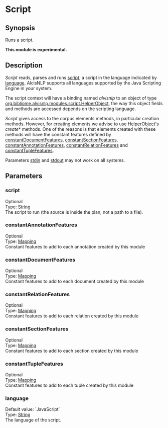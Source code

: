<h1 class="module">Script</h1>

## Synopsis

Runs a script.

**This module is experimental.**

## Description

*Script* reads, parses and runs <a href="#script" class="param">script</a>, a script in the language indicated by <a href="#language" class="param">language</a>. AlcisNLP supports all languages supported by the Java Scripting Engine in your system.

The script context will have a binding named *alvisnlp* to an object of type [org.bibliome.alvisnlp.modules.script.HelperObject](), the way this object fields and methods are accessed depends on the scripting language.

*Script* gives access to the corpus elements methods, in particular creation methods. However, for creating elements we advise to use [HelperObject]()'s *create** methods. One of the reasons is that elements created with these methods will have the constant features defined by <a href="#constantDocumentFeatures" class="param">constantDocumentFeatures</a>, <a href="#constantSectionFeatures" class="param">constantSectionFeatures</a>, <a href="#constantAnnotationFeatures" class="param">constantAnnotationFeatures</a>, <a href="#constantRelationFeatures" class="param">constantRelationFeatures</a> and <a href="#constantTupleFeatures" class="param">constantTupleFeatures</a>.

Parameters <a href="#stdin" class="param">stdin</a> and <a href="#stdout" class="param">stdout</a> may not work on all systems.

## Parameters

<a name="script">

### script

<div class="param-level param-level-optional">Optional
</div>
<div class="param-type">Type: <a href="../converter/java.lang.String" class="converter">String</a>
</div>
The script to run (the source is inside the plan, not a path to a file).

<a name="constantAnnotationFeatures">

### constantAnnotationFeatures

<div class="param-level param-level-optional">Optional
</div>
<div class="param-type">Type: <a href="../converter/alvisnlp.module.types.Mapping" class="converter">Mapping</a>
</div>
Constant features to add to each annotation created by this module

<a name="constantDocumentFeatures">

### constantDocumentFeatures

<div class="param-level param-level-optional">Optional
</div>
<div class="param-type">Type: <a href="../converter/alvisnlp.module.types.Mapping" class="converter">Mapping</a>
</div>
Constant features to add to each document created by this module

<a name="constantRelationFeatures">

### constantRelationFeatures

<div class="param-level param-level-optional">Optional
</div>
<div class="param-type">Type: <a href="../converter/alvisnlp.module.types.Mapping" class="converter">Mapping</a>
</div>
Constant features to add to each relation created by this module

<a name="constantSectionFeatures">

### constantSectionFeatures

<div class="param-level param-level-optional">Optional
</div>
<div class="param-type">Type: <a href="../converter/alvisnlp.module.types.Mapping" class="converter">Mapping</a>
</div>
Constant features to add to each section created by this module

<a name="constantTupleFeatures">

### constantTupleFeatures

<div class="param-level param-level-optional">Optional
</div>
<div class="param-type">Type: <a href="../converter/alvisnlp.module.types.Mapping" class="converter">Mapping</a>
</div>
Constant features to add to each tuple created by this module

<a name="language">

### language

<div class="param-level param-level-default-value">Default value: `JavaScript`
</div>
<div class="param-type">Type: <a href="../converter/java.lang.String" class="converter">String</a>
</div>
The language of the script.

